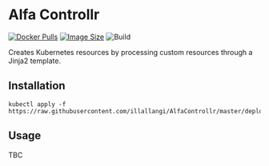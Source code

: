 # Alfa Controllr
[![Docker Pulls](https://img.shields.io/docker/pulls/illallangi/alfacontrollr.svg)](https://hub.docker.com/r/illallangi/alfacontrollr)
[![Image Size](https://images.microbadger.com/badges/image/illallangi/alfacontrollr.svg)](https://microbadger.com/images/illallangi/alfacontrollr)
![Build](https://github.com/illallangi/AlfaControllr/workflows/Build/badge.svg)

Creates Kubernetes resources by processing custom resources through a Jinja2 template.

## Installation

    kubectl apply -f https://raw.githubusercontent.com/illallangi/AlfaControllr/master/deploy.yaml

## Usage

TBC
